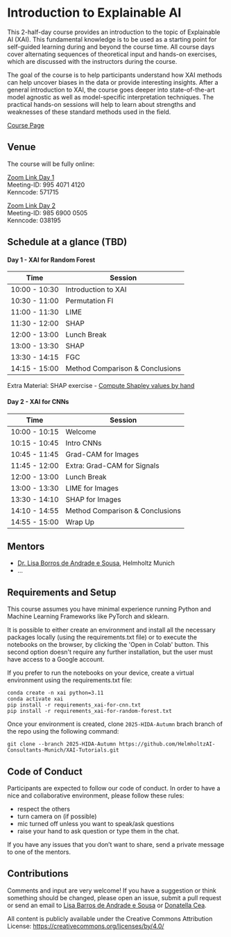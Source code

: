 # Introduction to Explainable AI

This 2-half-day course provides an introduction to the topic of Explainable AI (XAI). This fundamental knowledge is to be used as a starting point for self-guided learning during and beyond the course time. All course days cover alternating sequences of theoretical input and hands-on exercises, which are discussed with the instructors during the course.

The goal of the course is to help participants understand how XAI methods can help uncover biases in the data or provide interesting insights. After a general introduction to XAI, the course goes deeper into state-of-the-art model agnostic as well as model-specific interpretation techniques. The practical hands-on sessions will help to learn about strengths and weaknesses of these standard methods used in the field.

[Course Page](...)

## Venue
The course will be fully online:  

[Zoom Link Day 1](https://zoom.us/j/99540714120?pwd=uvtIc07yF9k2muXJOaz8s9kXaE8GWv.1)  
Meeting-ID: 995 4071 4120  
Kenncode: 571715

[Zoom Link Day 2](https://zoom.us/j/98569000505?pwd=rMp6ymmRHLBNZgzWuSWa5dQkb3cnCh.1)  
Meeting-ID: 985 6900 0505  
Kenncode: 038195 

## Schedule at a glance (TBD)

#### Day 1 - XAI for Random Forest

|    Time     |       Session       |
|-------------|---------------------|
|10:00 - 10:30| Introduction to XAI |
|10:30 - 11:00|	Permutation FI|
|11:00 - 11:30| LIME |
|11:30 - 12:00| SHAP |
|12:00 - 13:00| Lunch Break|
|13:00 - 13:30| SHAP |
|13:30 - 14:15| FGC|
|14:15 - 15:00|	Method Comparison & Conclusions |

Extra Material: SHAP exercise - [Compute Shapley values by hand](https://xai-tutorials.readthedocs.io/en/latest/_model_agnostic_xai/shap.html#how-to-compute-shapley-values)

#### Day 2 - XAI for CNNs

|     Time     | Session |
|--------------|---------|
|10:00 - 10:15 | Welcome |
|10:15 - 10:45 | Intro CNNs |
|10:45 - 11:45 | Grad-CAM for Images |
|11:45 - 12:00 | Extra: Grad-CAM for Signals |
|12:00 - 13:00 | Lunch Break |
|13:00 - 13:30 | LIME for Images |
|13:30 - 14:10 | SHAP for Images |
|14:10 - 14:55 | Method Comparison & Conclusions|
|14:55 - 15:00 | Wrap Up |


## Mentors

- [Dr. Lisa Borros de Andrade e Sousa](mailto:lisa.barros@helmholtz-munich.de), Helmholtz Munich
- ...


## Requirements and Setup

This course assumes you have minimal experience running Python and Machine Learning Frameworks like PyTorch and sklearn.

It is possible to either create an environment and install all the necessary packages locally (using the requirements.txt file) or to execute the notebooks on the browser, by clicking the 'Open in Colab' button. This second option doesn't require any further installation, but the user must have access to a Google account.

If you prefer to run the notebooks on your device, create a virtual environment using the requirements.txt file:
```
conda create -n xai python=3.11
conda activate xai
pip install -r requirements_xai-for-cnn.txt
pip install -r requirements_xai-for-random-forest.txt
```

Once your environment is created, clone `2025-HIDA-Autumn` brach branch of the repo using the following command:

```
git clone --branch 2025-HIDA-Autumn https://github.com/HelmholtzAI-Consultants-Munich/XAI-Tutorials.git
```

## Code of Conduct

Participants are expected to follow our code of conduct. In order to have a nice and collaborative environment, please follow these rules:

- respect the others
- turn camera on (if possible)
- mic turned off unless you want to speak/ask questions
- raise your hand to ask question or type them in the chat.

If you have any issues that you don’t want to share, send a private message to one of the mentors.

## Contributions

Comments and input are very welcome! If you have a suggestion or think something should be changed, please open an issue, submit a pull request or send an email to [Lisa Barros de Andrade e Sousa](mailto:lisa.barros@helmholtz-munich.de) or [Donatella Cea](mailto:donatella.cea@helmholtz-munich.de).

All content is publicly available under the Creative Commons Attribution License: https://creativecommons.org/licenses/by/4.0/
